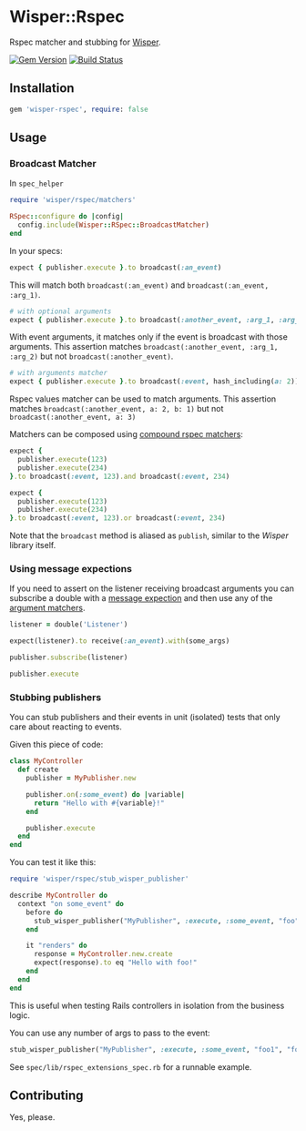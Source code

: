 # Wisper::Rspec

Rspec matcher and stubbing for [Wisper](https://github.com/krisleech/wisper).

[![Gem Version](https://badge.fury.io/rb/wisper-rspec.png)](http://badge.fury.io/rb/wisper-rspec)
[![Build Status](https://travis-ci.org/krisleech/wisper-rspec.png?branch=master)](https://travis-ci.org/krisleech/wisper-rspec)

## Installation

```ruby
gem 'wisper-rspec', require: false
```

## Usage

### Broadcast Matcher

In `spec_helper`

```ruby
require 'wisper/rspec/matchers'

RSpec::configure do |config|
  config.include(Wisper::RSpec::BroadcastMatcher)
end
```

In your specs:
```ruby
expect { publisher.execute }.to broadcast(:an_event)
```
This will match both `broadcast(:an_event)` and `broadcast(:an_event, :arg_1)`.


```ruby
# with optional arguments
expect { publisher.execute }.to broadcast(:another_event, :arg_1, :arg_2)
```

With event arguments, it matches only if the event is broadcast with those arguments. This assertion matches `broadcast(:another_event, :arg_1, :arg_2)` but not `broadcast(:another_event)`.

```ruby
# with arguments matcher
expect { publisher.execute }.to broadcast(:event, hash_including(a: 2))
```

Rspec values matcher can be used to match arguments. This assertion matches `broadcast(:another_event, a: 2, b: 1)` but not `broadcast(:another_event, a: 3)`

Matchers can be composed using [compound rspec matchers](http://www.rubydoc.info/gems/rspec-expectations/RSpec/Matchers/Composable):

```ruby
expect {
  publisher.execute(123)
  publisher.execute(234)
}.to broadcast(:event, 123).and broadcast(:event, 234)

expect {
  publisher.execute(123)
  publisher.execute(234)
}.to broadcast(:event, 123).or broadcast(:event, 234)
```

Note that the `broadcast` method is aliased as `publish`, similar to the *Wisper* library itself.

### Using message expections

If you need to assert on the listener receiving broadcast arguments you can subscribe a double
with a [message expection](https://github.com/rspec/rspec-mocks#message-expectations)
and then use any of the [argument matchers](https://github.com/rspec/rspec-mocks#argument-matchers).

```ruby
listener = double('Listener')

expect(listener).to receive(:an_event).with(some_args)

publisher.subscribe(listener)

publisher.execute
```

### Stubbing publishers

You can stub publishers and their events in unit (isolated) tests that only care about reacting to events.

Given this piece of code:

```ruby
class MyController
  def create
    publisher = MyPublisher.new

    publisher.on(:some_event) do |variable|
      return "Hello with #{variable}!"
    end

    publisher.execute
  end
end
```

You can test it like this:

```ruby
require 'wisper/rspec/stub_wisper_publisher'

describe MyController do
  context "on some_event" do
    before do
      stub_wisper_publisher("MyPublisher", :execute, :some_event, "foo")
    end

    it "renders" do
      response = MyController.new.create
      expect(response).to eq "Hello with foo!"
    end
  end
end
```

This is useful when testing Rails controllers in isolation from the business logic.

You can use any number of args to pass to the event:

```ruby
stub_wisper_publisher("MyPublisher", :execute, :some_event, "foo1", "foo2", ...)
```

See `spec/lib/rspec_extensions_spec.rb` for a runnable example.


## Contributing

Yes, please.
